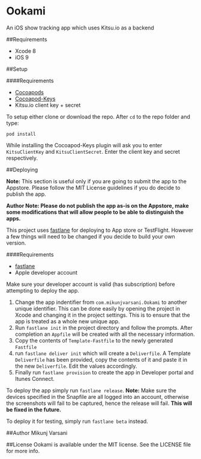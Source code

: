 Ookami
===================
An iOS show tracking app which uses Kitsu.io as a backend

##Requirements

 - Xcode 8
 - iOS 9

##Setup

####Requirements

 - [Cocoapods](https://guides.cocoapods.org/using/getting-started.html)
 - [Cocoapod-Keys](https://github.com/orta/cocoapods-keys)
 - Kitsu.io client key + secret

To setup either clone or download the repo. After `cd` to the repo folder and type:

    pod install
While installing the Cocoapod-Keys plugin will ask you to enter `KitsuClientKey` and `KitsuClientSecret`. Enter the client key and secret respectively.

##Deploying

**Note:** This section is useful only if you are going to submit the app to the Appstore. Please follow the MIT License guidelines if you do decide to publish the app.

**Author Note: Please do not publish the app as-is on the Appstore, make some modifications that will allow people to be able to distinguish the apps.**

This project uses [fastlane](https://fastlane.tools/) for deploying to App store or TestFlight.
However a few things will need to be changed if you decide to build your own version.

####Requirements
 - [fastlane](https://fastlane.tools/)
 - Apple developer account

Make sure your developer account is valid (has subscription) before attempting to deploy the app.

1. Change the app indentifier from `com.mikunjvarsani.Ookami` to another unique identifier. This can be done easily by opening the project in Xcode and changing it in the project settings. This is to ensure that the app is treated as a whole new unique app.
2. Run `fastlane init` in the project directory and follow the prompts. After completion an `Appfile` will be created with all the necessary information.
3. Copy the contents of `Template-Fastfile` to the newly generated `Fastfile`
4.  run `fastlane deliver init` which will create a `Deliverfile`. A Template `Deliverfile` has been provided, copy the contents of it and paste it in the new `Deliverfile`. Edit the values accordingly.
5.  Finally run `fastlane provision` to create the app in Developer portal and Itunes Connect.

To deploy the app simply run `fastlane release`. **Note:** Make sure the devices specified in the Snapfile are all logged into an account, otherwise the screenshots will fail to be captured, hence the release will fail. **This will be fixed in the future.**

To deploy it for testing, simply run `fastlane beta` instead.

##Author
Mikunj Varsani

##License
Ookami is available under the MIT license. See the LICENSE file for more info.
